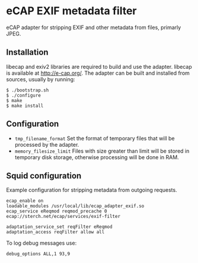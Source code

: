 # eCAP EXIF metadata filter

eCAP adapter for stripping EXIF and other metadata from files,
primarly JPEG.

## Installation

libecap and exiv2 libraries are required to build and use the
adapter. libecap is available at http://e-cap.org/. The adapter can be
built and installed from sources, usually by running:

    $ ./bootstrap.sh
    $ ./configure
    $ make
    $ make install

## Configuration

* `tmp_filename_format`
    Set the format of temporary files that will be processed
    by the adapter.
* `memory_filesize_limit`
    Files with size greater than limit will be stored in temporary
    disk storage, otherwise processing will be done in RAM.

## Squid configuration

Example configuration for stripping metadata from outgoing requests.

    ecap_enable on
    loadable_modules /usr/local/lib/ecap_adapter_exif.so
    ecap_service eReqmod reqmod_precache 0 ecap://sterch.net/ecap/services/exif-filter

    adaptation_service_set reqFilter eReqmod
    adaptation_access reqFilter allow all

To log debug messages use:

    debug_options ALL,1 93,9

